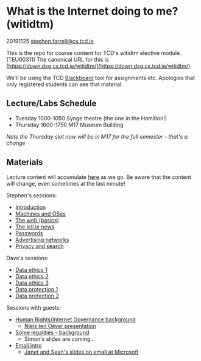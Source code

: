 # What is the Internet doing to me? (witidtm)

20191125 stephen.farrell@cs.tcd.ie

This is the repo for course content for TCD's witidtm elective module.
(TEU00311) The canonical URL for this is
[https://down.dsg.cs.tcd.ie/witidtm/](https://down.dsg.cs.tcd.ie/witidtm/).

We'll be using the TCD
[Blackboard](https://tcd.blackboard.com/webapps/blackboard/execute/courseMain?course_id=_56807_1)
tool for assignments etc. Apologies that only registered students can see that
material.

## Lecture/Labs Schedule

- Tuesday 1000-1050 Synge theatre (the one in the Hamilton!)
- Thursday 1600-1750 M17 Museum Building

*Note the Thursday slot now will be in M17 for the full
semester - that's a change*

## Materials

Lecture content will accumulate [here](./lectures) as we go.
Be aware that the content will change, even sometimes at the last minute!

Stephen's sessions:

- [Introduction](lectures/100-intro.pdf)
- [Machines and OSes](lectures/150-machines.pdf)
- [The web (basics)](lectures/200-web.pdf)
- [The jell.ie news](lectures/300-jellie.pdf)
- [Passwords](lectures/400-passwords.pdf)
- [Advertising networks](lectures/600-ads.pdf)
- [Privacy and search](lectures/700-doug.pdf)

Dave's sessions:

- [Data ethics 1](lectures/800-ethics.pdf)
- [Data ethics 2](lectures/1000-ethics.pdf)
- [Data ethics 3](lectures/1001-ethics.pdf)
- [Data protection 1](lectures/1200-dataprot.pdf)
- [Data protection 2](lectures/1201-dataprot.pdf)

Sessions with guests:

- [Human Rights/Internet Governance background](lectures/500-hr.pdf)
    - [Niels ten Oever presentation](lectures/500-niels.pdf)
- [Some legalities - background](lectures/900-law.pdf)
    - Simon's slides are coming...
- [Email intro](lectures/1100-mail.pdf)
    - [Janet and Sean's slides on email at Microsoft](lectures/1101-mail.pdf)





